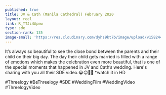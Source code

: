 ```yaml
---
published: true
title: JV & Cath (Manila Cathedral) February 2020
layout: reel
link: R_TTJi4Apmw
type: sde
section-rank: 135
image-small: 'https://res.cloudinary.com/dyhs9kt7b/image/upload/v1582448254/2c-01a.jpg'
---
```

It’s always so beautiful to see the close bond between the parents and their child on their big day. The day their child gets married is filled with a range of emotions which makes the celebration even more beautiful, that is one of the special moments that happened in JV and Cath’s wedding. Here's sharing with you all their SDE video.😭😍💞✨
*watch it in HD

#Threelogy #BeThreelogy #SDE #WeddingFilm #WeddingVideo #ThreelogyVideo
